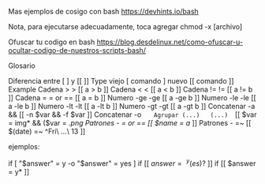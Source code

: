 Mas ejemplos de cosigo con bash
https://devhints.io/bash

Nota, para ejecutarse adecuadamente, toca agregar 
chmod -x [archivo]

Ofuscar tu codigo en bash
https://blog.desdelinux.net/como-ofuscar-u-ocultar-codigo-de-nuestros-scripts-bash/



Glosario

Diferencia entre [  ] y [[  ]]
Type	viejo [ comando ]	nuevo [[ comando ]]	Example
Cadena	>	>	[[ a > b ]]
Cadena	<	<	[[ a < b ]]
Cadena	!=	!=	[[ a != b ]]
Cadena	=	= or ==	[[ a = b ]]
Numero	-ge	-ge	[[ a -ge b ]]
Numero	-le	-le	[[ a -le b ]]
Numero	-lt	-lt	[[ a -lt b ]]
Numero	-gt	-gt	[[ a -gt b ]]
Concatenar	-a	&&	[[ -n $var && -f $var ]]
Concatenar	-o	`	
Agrupar	(...)	(...)	`[[ $var = img* && ($var = *.png
Patrones	-	= or ==	[[ $name = a* ]]
Patrones	-	=~	[[ $(date) =~ ^Fri\ ...\ 13 ]]

ejemplos:

if [ "$answer" = y -o "$answer" = yes ] if [[ $answer =~ ^y(es)?$ ]] if [[ $answer = y* ]]